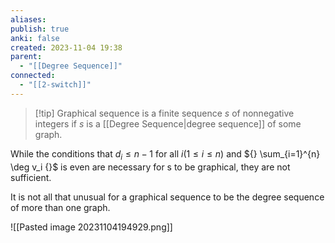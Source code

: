 ```yaml
---
aliases: 
publish: true
anki: false
created: 2023-11-04 19:38
parent:
  - "[[Degree Sequence]]"
connected:
  - "[[2-switch]]"
---
```


> [!tip] Graphical sequence
is a finite sequence ${} s {}$ of nonnegative integers
if ${} s$ is a [[Degree Sequence|degree sequence]]  of some graph.

While the conditions that ${} d_i ≤ n − 1 {}$ for all $i (1 ≤ i ≤ n)$ and ${} \sum_{i=1}^{n} \deg v_i {}$ is even are necessary for s to be graphical, they are not sufficient.

It is not all that unusual for a graphical sequence to be the degree sequence of more than one graph.

![[Pasted image 20231104194929.png]]








